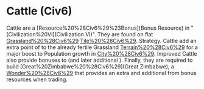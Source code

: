 # Cattle (Civ6)

 Cattle are a [Resource%20%28Civ6%29%23Bonus](Bonus Resource) in "[Civilization%20VI](Civilization VI)". They are found on flat [Grassland%20%28Civ6%29](Grassland) [Tile%20%28Civ6%29](tiles).
Strategy.
 Cattle add an extra point of to the already fertile Grassland [Terrain%20%28Civ6%29](terrain) for a major boost to Population growth in [City%20%28Civ6%29](cities). Improved Cattle also provide bonuses to (and later additional ). Finally, they are required to build [Great%20Zimbabwe%20%28Civ6%29](Great Zimbabwe), a [Wonder%20%28Civ6%29](wonder) that provides an extra and additional from bonus resources when trading.